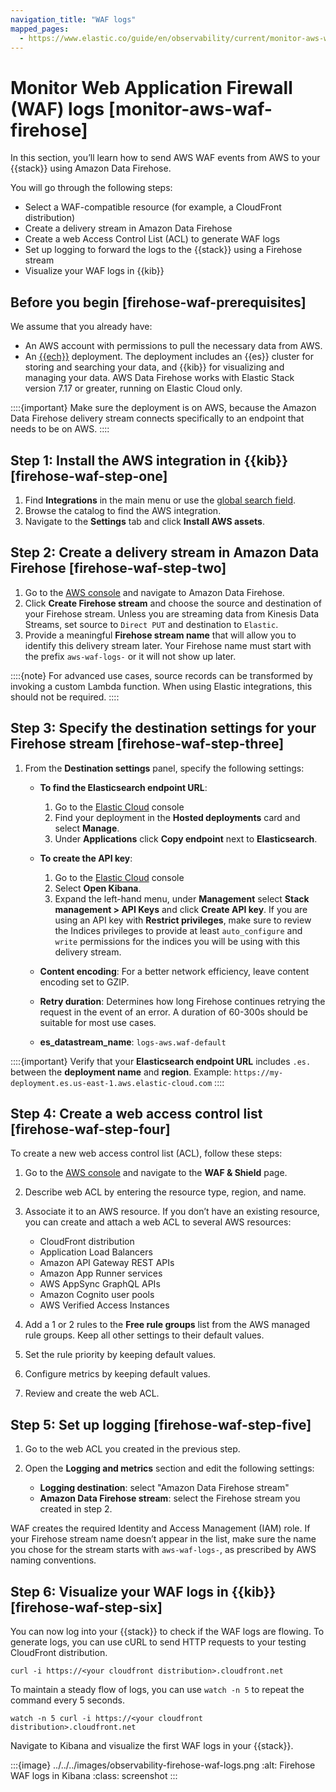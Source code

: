 ```yaml
---
navigation_title: "WAF logs"
mapped_pages:
  - https://www.elastic.co/guide/en/observability/current/monitor-aws-waf-firehose.html
---
```




# Monitor Web Application Firewall (WAF) logs [monitor-aws-waf-firehose]


In this section, you’ll learn how to send AWS WAF events from AWS to your {{stack}} using Amazon Data Firehose.

You will go through the following steps:

* Select a WAF-compatible resource (for example, a CloudFront distribution)
* Create a delivery stream in Amazon Data Firehose
* Create a web Access Control List (ACL) to generate WAF logs
* Set up logging to forward the logs to the {{stack}} using a Firehose stream
* Visualize your WAF logs in {{kib}}


## Before you begin [firehose-waf-prerequisites]

We assume that you already have:

* An AWS account with permissions to pull the necessary data from AWS.
* An [{{ech}}](https://cloud.elastic.co/registration?page=docs&placement=docs-body) deployment. The deployment includes an {{es}} cluster for storing and searching your data, and {{kib}} for visualizing and managing your data. AWS Data Firehose works with Elastic Stack version 7.17 or greater, running on Elastic Cloud only.

::::{important}
Make sure the deployment is on AWS, because the Amazon Data Firehose delivery stream connects specifically to an endpoint that needs to be on AWS.
::::



## Step 1: Install the AWS integration in {{kib}} [firehose-waf-step-one]

1. Find **Integrations** in the main menu or use the [global search field](/explore-analyze/find-and-organize/find-apps-and-objects.md).
2. Browse the catalog to find the AWS integration.
3. Navigate to the **Settings** tab and click **Install AWS assets**.


## Step 2: Create a delivery stream in Amazon Data Firehose [firehose-waf-step-two]

1. Go to the [AWS console](https://console.aws.amazon.com/) and navigate to Amazon Data Firehose.
2. Click **Create Firehose stream** and choose the source and destination of your Firehose stream. Unless you are streaming data from Kinesis Data Streams, set source to `Direct PUT` and destination to `Elastic`.
3. Provide a meaningful **Firehose stream name** that will allow you to identify this delivery stream later. Your Firehose name must start with the prefix `aws-waf-logs-` or it will not show up later.

::::{note}
For advanced use cases, source records can be transformed by invoking a custom Lambda function. When using Elastic integrations, this should not be required.
::::



## Step 3: Specify the destination settings for your Firehose stream [firehose-waf-step-three]

1. From the **Destination settings** panel, specify the following settings:

    * **To find the Elasticsearch endpoint URL**:

        1. Go to the [Elastic Cloud](https://cloud.elastic.co/) console
        2. Find your deployment in the **Hosted deployments** card and select **Manage**.
        3. Under **Applications** click **Copy endpoint** next to **Elasticsearch**.

    * **To create the API key**:

        1. Go to the [Elastic Cloud](https://cloud.elastic.co/) console
        2. Select **Open Kibana**.
        3. Expand the left-hand menu, under **Management** select **Stack management > API Keys** and click **Create API key**. If you are using an API key with **Restrict privileges**, make sure to review the Indices privileges to provide at least `auto_configure` and `write` permissions for the indices you will be using with this delivery stream.

    * **Content encoding**: For a better network efficiency, leave content encoding set to GZIP.
    * **Retry duration**: Determines how long Firehose continues retrying the request in the event of an error. A duration of 60-300s should be suitable for most use cases.
    * **es_datastream_name**: `logs-aws.waf-default`


::::{important}
Verify that your **Elasticsearch endpoint URL** includes `.es.` between the **deployment name** and **region**. Example: `https://my-deployment.es.us-east-1.aws.elastic-cloud.com`
::::



## Step 4: Create a web access control list [firehose-waf-step-four]

To create a new web access control list (ACL), follow these steps:

1. Go to the [AWS console](https://console.aws.amazon.com/) and navigate to the **WAF & Shield** page.
2. Describe web ACL by entering the resource type, region, and name.
3. Associate it to an AWS resource. If you don’t have an existing resource, you can create and attach a web ACL to several AWS resources:

    * CloudFront distribution
    * Application Load Balancers
    * Amazon API Gateway REST APIs
    * Amazon App Runner services
    * AWS AppSync GraphQL APIs
    * Amazon Cognito user pools
    * AWS Verified Access Instances

4. Add a 1 or 2 rules to the **Free rule groups** list from the AWS managed rule groups. Keep all other settings to their default values.
5. Set the rule priority by keeping default values.
6. Configure metrics by keeping default values.
7. Review and create the web ACL.


## Step 5: Set up logging [firehose-waf-step-five]

1. Go to the web ACL you created in the previous step.
2. Open the **Logging and metrics** section and edit the following settings:

    * **Logging destination**: select "Amazon Data Firehose stream"
    * **Amazon Data Firehose stream**: select the Firehose stream you created in step 2.


WAF creates the required Identity and Access Management (IAM) role. If your Firehose stream name doesn’t appear in the list, make sure the name you chose for the stream starts with `aws-waf-logs-`, as prescribed by AWS naming conventions.


## Step 6: Visualize your WAF logs in {{kib}} [firehose-waf-step-six]

You can now log into your {{stack}} to check if the WAF logs are flowing. To generate logs, you can use cURL to send HTTP requests to your testing CloudFront distribution.

```console
curl -i https://<your cloudfront distribution>.cloudfront.net
```

To maintain a steady flow of logs, you can use `watch -n 5` to repeat the command every 5 seconds.

```console
watch -n 5 curl -i https://<your cloudfront distribution>.cloudfront.net
```

Navigate to Kibana and visualize the first WAF logs in your {{stack}}.

:::{image} ../../../images/observability-firehose-waf-logs.png
:alt: Firehose WAF logs in Kibana
:class: screenshot
:::
